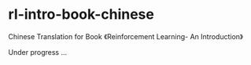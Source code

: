 # rl-intro-book-chinese
Chinese Translation for Book 《Reinforcement Learning- An Introduction》

Under progress ...
